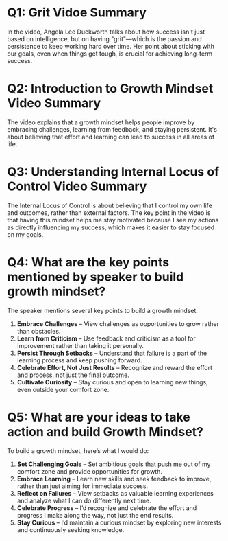 # Q1: Grit Vidoe Summary

In the video, Angela Lee Duckworth talks about how success isn't just based on intelligence, but on having "grit"—which is the passion and persistence to keep working hard over time. Her point about sticking with our goals, even when things get tough, is crucial for achieving long-term success.

# Q2: Introduction to Growth Mindset Video Summary

The video explains that a growth mindset helps people improve by embracing challenges, learning from feedback, and staying persistent. It's about believing that effort and learning can lead to success in all areas of life.

# Q3: Understanding Internal Locus of Control Video Summary

The Internal Locus of Control is about believing that I control my own life and outcomes, rather than external factors. The key point in the video is that having this mindset helps me stay motivated because I see my actions as directly influencing my success, which makes it easier to stay focused on my goals.

# Q4: What are the key points mentioned by speaker to build growth mindset?

The speaker mentions several key points to build a growth mindset:

1. **Embrace Challenges** – View challenges as opportunities to grow rather than obstacles.
2. **Learn from Criticism** – Use feedback and criticism as a tool for improvement rather than taking it personally.
3. **Persist Through Setbacks** – Understand that failure is a part of the learning process and keep pushing forward.
4. **Celebrate Effort, Not Just Results** – Recognize and reward the effort and process, not just the final outcome.
5. **Cultivate Curiosity** – Stay curious and open to learning new things, even outside your comfort zone.

# Q5: What are your ideas to take action and build Growth Mindset?

To build a growth mindset, here’s what I would do:

1. **Set Challenging Goals** – Set ambitious goals that push me out of my comfort zone and provide opportunities for growth.
2. **Embrace Learning** – Learn new skills and seek feedback to improve, rather than just aiming for immediate success.
3. **Reflect on Failures** – View setbacks as valuable learning experiences and analyze what I can do differently next time.
4. **Celebrate Progress** – I’d recognize and celebrate the effort and progress I make along the way, not just the end results.
5. **Stay Curious** – I’d maintain a curious mindset by exploring new interests and continuously seeking knowledge.

